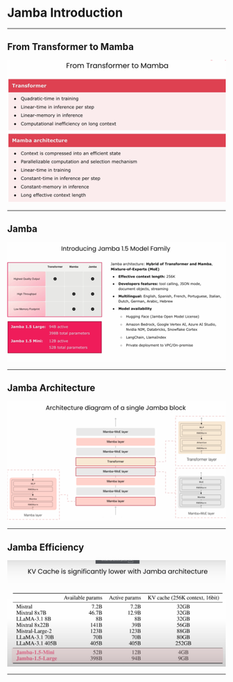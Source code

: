 # Jamba Introduction

---

## From Transformer to Mamba

![](../images/01.png)

---

## Jamba

![](../images/02.png)

---

## Jamba Architecture

![](../images/03.png)

---

## Jamba Efficiency

![](../images/04.png)

---
